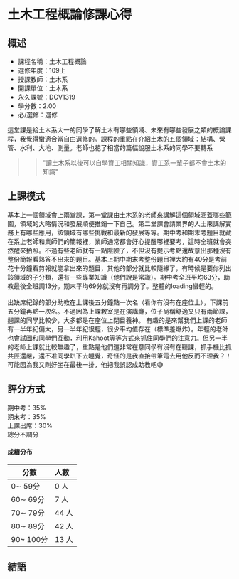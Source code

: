# 土木工程概論修課心得
## 概述
- 課程名稱：土木工程概論
- 選修年度：109上
- 授課教師：土木系
- 開課單位：土木系    
- 永久課號：DCV1319
- 學分數：2.00
- 必/選修：選修

這堂課是給土木系大一的同學了解土木有哪些領域、未來有哪些發展之類的概論課程，我覺得蠻適合當自由選修的。課程的重點在介紹土木的五個領域：結構、營管、水利、大地、測量。老師也花了相當的篇幅說服土木系的同學不要轉系
>> "讀土木系以後可以自學資工相關知識，資工系一輩子都不會土木的知識"
## 上課模式
基本上一個領域會上兩堂課，第一堂課由土木系的老師來講解這個領域涵蓋哪些範圍，領域的大略情況和發展順便推銷一下自己。第二堂課會請業界的人士來講解實務上有哪些應用，該領域有哪些挑戰和最新的發展等等。期中考和期末考題目就藏在系上老師和業師們的簡報裡，業師通常都會好心提醒哪裡要考，這時全班就會突然醒來拍照。不過有些老師就有一點陰險了，不但沒有提示考點還故意出那種沒有整份簡報看熟答不出來的題目。基本上期中期末考整份題目裡大約有40分是考前花十分鐘看剪報就能拿出來的題目，其他的部分就比較隨緣了，有時候是要你列出該領域的子分類，還有一些專業知識（他們說是常識）。期中考全班平均63分，助教最後全班調13分。期末平均69分就沒有再調分了。整體的loading蠻輕的。<br/><br/>
出缺席紀錄的部分助教在上課後五分鐘點一次名（看你有沒有在座位上），下課前五分鐘再點一次名。不過因為上課教室是在演講廳，位子尚稱舒適又只有兩節課，翹課的同學比較少，大多都是在座位上閉目養神。
有趣的是來幫我們上課的老師有一半年紀偏大，另一半年紀很輕，很少平均值存在（標準差爆炸）。年輕的老師也會試圖和同學們互動，利用Kahoot等等方式來抓住同學們的注意力。但另一半的老師上課就比較無趣了，重點是他們還非常在意同學有沒有在聽課，抓手機比抓共匪還嚴，還不准同學趴下去睡覺，奇怪的是我直接帶筆電去用他反而不理我？！可能因為我又剛好坐在最後一排，他把我誤認成助教吧😅

## 評分方式
期中考：35%<br/>
期末考：35%<br/>
上課出席：30%<br/>
總分不調分
<br/>
#### 成績分布
   分數 | 人數
--------|:-----
0∼ 59分| 0 人
60∼ 69分| 7 人
70∼ 79分| 44 人
80∼ 89分| 42 人
90~ 100分| 13 人

## 結語



